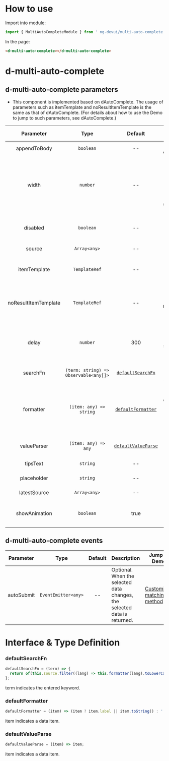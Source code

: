 # How to use

Import into module:

```ts
import { MultiAutoCompleteModule } from ' ng-devui/multi-auto-complete';
```

In the page:

```html
<d-multi-auto-complete></d-multi-auto-complete>
```

# d-multi-auto-complete

## d-multi-auto-complete parameters

- This component is implemented based on dAutoComplete. The usage of parameters such as itemTemplate and noResultItemTemplate is the same as that of dAutoComplete. (For details about how to use the Demo to jump to such parameters, see dAutoComplete.)

|      Parameter       |                 Type                  |                  Default                  | Description                                                                                                     | Jump to Demo                                           |Global Config| 
| :----------------: | :------------------: | :-----------------------------------: | :---------------------------------------: | :-------------------------------------------------------------------------------------------------------------- | ------------------------------------------------------ |
|     appendToBody     |               `boolean`               |                    --                     | Optional. AppendToBody                                                                                          | [Basic usage](demo#basic-usage)                        |
|        width         |               `number`                |                    --                     | Optional. Controls the width of the drop-down list box. This parameter is used with appendToBody (`px`)         |
|       disabled       |               `boolean`               |                    --                     | Optional. Indicating whether to disable it                                                                      | [Disabled](demo#auto-complete-disabled)                |
|        source        |             `Array<any>`              |                    --                     | Optional. Data list                                                                                             | [Basic usage](demo#basic-usage)                        |
|     itemTemplate     |             `TemplateRef`             |                    --                     | Optional. The drop-down list box contains a template.                                                           | [Customized template display](demo#auto-custom)        |
| noResultItemTemplate |             `TemplateRef`             |                    --                     | Optional. Template for displaying the result when the result does not exist                                     | [Customized template display](demo#auto-custom)        |
|        delay         |               `number`                |                    300                    | Optional. The query starts after the specified delay milliseconds (`ms`)                                        | [Customized template display](demo#auto-custom)        |
|       searchFn       | `(term: string) => Observable<any[]>` |   [`defaultSearchFn`](#defaultsearchfn)   | Optional. Customized search filtering                                                                           | [Customized matching method](demo#auto-complete-array) |
|      formatter       |        `(item: any) => string`        |  [`defaultFormatter`](#defaultformatter)  | : Optional. Customize the display content of item data. By default, item.label or item.toString() is displayed. | [Disabled](demo#auto-disable)                          |
|     valueParser      |         `(item: any) => any`          | [`defaultValueParse`](#defaultvalueparse) | Optional. Converts the selected data                                                                            | [Enable lazy loading](demo#auto-lazy-load)             |
|       tipsText       |               `string`                |                    --                     | Optional. Prompt text                                                                                           | [Disabled](demo#auto-disable)                          |
|     placeholder      |               `string`                |                    --                     | Optional. Placeholder                                                                                           | [Basic usage](demo#basic-usage)                        |
|     latestSource     |             `Array<any>`              |                    --                     | Optional. Latest input                                                                                          | [Last input](demo#auto-latest)                         |
| showAnimation | `boolean` | true | optional. Whether to enable animation. |   | ✔ |

## d-multi-auto-complete events

| Parameter  |        Type         | Default | Description                                                              | Jump to Demo                                           |
| :--------: | :-----------------: | :-----: | :----------------------------------------------------------------------- | ------------------------------------------------------ |
| autoSubmit | `EventEmitter<any>` |   --    | Optional. When the selected data changes, the selected data is returned. | [Customized matching method](demo#auto-complete-array) |

# Interface & Type Definition

### defaultSearchFn

```ts
defaultSearchFn = (term) => {
  return of(this.source.filter((lang) => this.formatter(lang).toLowerCase().indexOf(term.toLowerCase()) !== -1));
};
```

term indicates the entered keyword.

### defaultFormatter

```ts
defaultFormatter = (item) => (item ? item.label || item.toString() : '');
```

item indicates a data item.

### defaultValueParse

```ts
defaultValueParse = (item) => item;
```

item indicates a data item.
